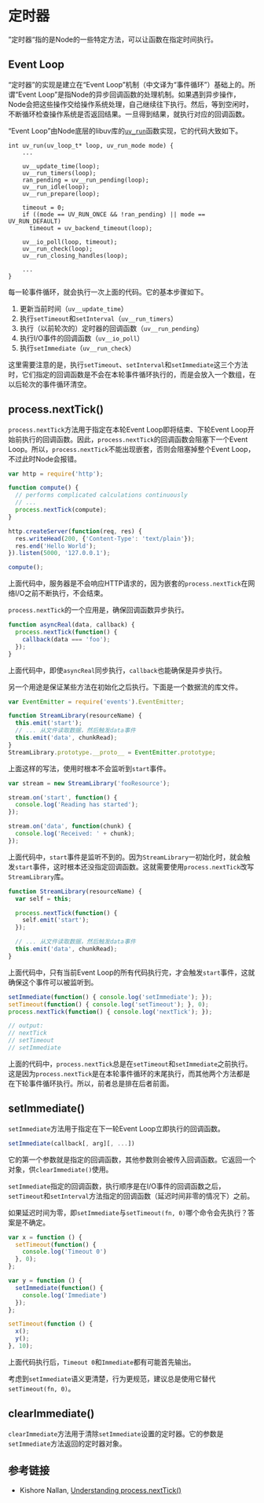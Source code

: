 # 定时器

”定时器“指的是Node的一些特定方法，可以让函数在指定时间执行。

## Event Loop

“定时器”的实现是建立在“Event Loop”机制（中文译为“事件循环”）基础上的。所谓“Event Loop”是指Node的异步回调函数的处理机制。如果遇到异步操作，Node会把这些操作交给操作系统处理，自己继续往下执行。然后，等到空闲时，不断循环检查操作系统是否返回结果。一旦得到结果，就执行对应的回调函数。

“Event Loop”由Node底层的libuv库的[`uv_run`](https://github.com/libuv/libuv/blob/master/src/unix/core.c#L321)函数实现，它的代码大致如下。

```
int uv_run(uv_loop_t* loop, uv_run_mode mode) {
    ...

    uv__update_time(loop);
    uv__run_timers(loop);
    ran_pending = uv__run_pending(loop);
    uv__run_idle(loop);
    uv__run_prepare(loop);

    timeout = 0;
    if ((mode == UV_RUN_ONCE && !ran_pending) || mode == UV_RUN_DEFAULT)
      timeout = uv_backend_timeout(loop);

    uv__io_poll(loop, timeout);
    uv__run_check(loop);
    uv__run_closing_handles(loop);

    ...
}
```

每一轮事件循环，就会执行一次上面的代码。它的基本步骤如下。

1. 更新当前时间（`uv__update_time`）
1. 执行`setTimeout`和`setInterval`（`uv__run_timers`）
1. 执行（以前轮次的）定时器的回调函数（`uv__run_pending`）
1. 执行I/O事件的回调函数（`uv__io_poll`）
1. 执行`setImmediate`（`uv__run_check`）

这里需要注意的是，执行`setTimeout`、`setInterval`和`setImmediate`这三个方法时，它们指定的回调函数是不会在本轮事件循环执行的，而是会放入一个数组，在以后轮次的事件循环清空。

## process.nextTick()

`process.nextTick`方法用于指定在本轮Event Loop即将结束、下轮Event Loop开始前执行的回调函数。因此，`process.nextTick`的回调函数会阻塞下一个Event Loop。所以，`process.nextTick`不能出现嵌套，否则会阻塞掉整个Event Loop，不过此时Node会报错。

```javascript
var http = require('http');

function compute() {
  // performs complicated calculations continuously
  // ...
  process.nextTick(compute);
}

http.createServer(function(req, res) {
  res.writeHead(200, {'Content-Type': 'text/plain'});
  res.end('Hello World');
}).listen(5000, '127.0.0.1');

compute();
```

上面代码中，服务器是不会响应HTTP请求的，因为嵌套的`process.nextTick`在网络I/O之前不断执行，不会结束。

`process.nextTick`的一个应用是，确保回调函数异步执行。

```javascript
function asyncReal(data, callback) {
  process.nextTick(function() {
    callback(data === 'foo');
  });
}
```

上面代码中，即使`asyncReal`同步执行，`callback`也能确保是异步执行。

另一个用途是保证某些方法在初始化之后执行。下面是一个数据流的库文件。

```javascript
var EventEmitter = require('events').EventEmitter;

function StreamLibrary(resourceName) {
  this.emit('start');
  // ... 从文件读取数据，然后触发data事件
  this.emit('data', chunkRead);
}
StreamLibrary.prototype.__proto__ = EventEmitter.prototype;
```

上面这样的写法，使用时根本不会监听到`start`事件。

```javascript
var stream = new StreamLibrary('fooResource');

stream.on('start', function() {
  console.log('Reading has started');
});

stream.on('data', function(chunk) {
  console.log('Received: ' + chunk);
});
```

上面代码中，`start`事件是监听不到的。因为`StreamLibrary`一初始化时，就会触发`start`事件，这时根本还没指定回调函数。这就需要使用`process.nextTick`改写`StreamLibrary`库。

```javascript
function StreamLibrary(resourceName) {
  var self = this;

  process.nextTick(function() {
    self.emit('start');
  });

  // ... 从文件读取数据，然后触发data事件
  this.emit('data', chunkRead);
}
```

上面代码中，只有当前Event Loop的所有代码执行完，才会触发`start`事件，这就确保这个事件可以被监听到。

```javascript
setImmediate(function() { console.log('setImmediate'); });
setTimeout(function() { console.log('setTimeout'); }, 0);
process.nextTick(function() { console.log('nextTick'); });

// output:
// nextTick
// setTimeout
// setImmediate
```

上面的代码中，`process.nextTick`总是在`setTimeout`和`setImmediate`之前执行。这是因为`process.nextTick`是在本轮事件循环的末尾执行，而其他两个方法都是在下轮事件循环执行。所以，前者总是排在后者前面。

## setImmediate()

`setImmediate`方法用于指定在下一轮Event Loop立即执行的回调函数。

```javascript
setImmediate(callback[, arg][, ...])
```

它的第一个参数就是指定的回调函数，其他参数则会被传入回调函数。它返回一个对象，供`clearImmediate()`使用。

`setImmediate`指定的回调函数，执行顺序是在I/O事件的回调函数之后，`setTimeout`和`setInterval`方法指定的回调函数（延迟时间非零的情况下）之前。

如果延迟时间为零，即`setImmediate`与`setTimeout(fn, 0)`哪个命令会先执行？答案是不确定。

```javascript
var x = function () {
  setTimeout(function() {
    console.log('Timeout 0')
  }, 0);
};

var y = function () {
  setImmediate(function() {
    console.log('Immediate')
  });
};

setTimeout(function () {
  x();
  y();
}, 10);
```

上面代码执行后，`Timeout 0`和`Immediate`都有可能首先输出。

考虑到`setImmediate`语义更清楚，行为更规范，建议总是使用它替代`setTimeout(fn, 0)`。

## clearImmediate()

`clearImmediate`方法用于清除`setImmediate`设置的定时器。它的参数是`setImmediate`方法返回的定时器对象。

## 参考链接

- Kishore Nallan, [Understanding process.nextTick()](http://howtonode.org/understanding-process-next-tick)
